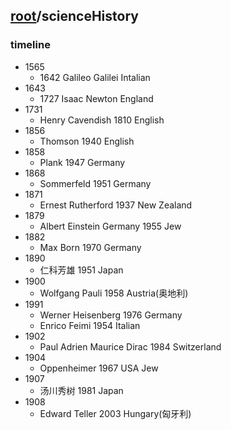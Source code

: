## [root](../README.md)/scienceHistory
### timeline
- 1565
  * 1642 Galileo Galilei Intalian
- 1643
  * 1727 Isaac Newton England
- 1731
  * Henry Cavendish 1810 English
- 1856
  * Thomson 1940 English
- 1858
  * Plank 1947 Germany
- 1868
  * Sommerfeld 1951 Germany
- 1871
  * Ernest Rutherford 1937 New Zealand
- 1879
  * Albert Einstein Germany 1955 Jew 
- 1882
  * Max Born 1970 Germany
- 1890
  * 仁科芳雄 1951 Japan
- 1900
  * Wolfgang Pauli 1958 Austria(奥地利)
- 1991
  * Werner Heisenberg 1976 Germany
  * Enrico Feimi 1954 Italian
- 1902
  * Paul Adrien Maurice Dirac 1984 Switzerland
- 1904
  * Oppenheimer 1967 USA Jew
- 1907
  * 汤川秀树 1981 Japan
- 1908
  * Edward Teller 2003 Hungary(匈牙利)